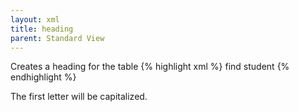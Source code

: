 ```yaml
---
layout: xml
title: heading
parent: Standard View
---
```

Creates a heading for the table
{% highlight xml %}
    <table>
        <heading>find student</heading>
{% endhighlight %}

The first letter will be capitalized.
